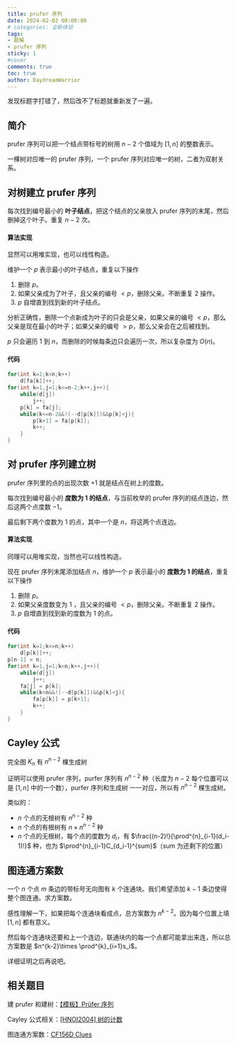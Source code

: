```yaml
---
title: prufer 序列
date: 2024-02-02 00:00:00
# categories: 全新体验
tags:
- 题解
- prufer 序列
sticky: 1
#cover
comments: true
toc: true
author: DaydreamWarrior
---
```


发现标题字打错了，然后改不了标题就重新发了一遍。

## 简介

prufer 序列可以把一个结点带标号的树用 $n-2$ 个值域为 $[1,n]$ 的整数表示。

一棵树对应唯一的 prufer 序列，一个 prufer 序列对应唯一的树，二者为双射关系。

## 对树建立 prufer 序列

每次找到编号最小的 __叶子结点__，把这个结点的父亲放入 prufer 序列的末尾，然后删掉这个叶子。重复 $n-2$ 次。

#### 算法实现

显然可以用堆实现，也可以线性构造。

维护一个 $p$ 表示最小的叶子结点，重复以下操作
1. 删除 $p$。
2. 如果父亲成为了叶子，且父亲的编号 $<p$，删除父亲。不断重复 2 操作。
3. $p$ 自增直到找到新的叶子结点。

分析正确性，删除一个点新成为叶子的只会是父亲，如果父亲的编号 $<p$，那么父亲是现在最小的叶子；如果父亲的编号 $>p$，那么父亲会在之后被找到。

$p$ 只会遍历 $1$ 到 $n$，而删除的时候每条边只会遍历一次，所以复杂度为 $O(n)$。

#### 代码
```cpp
for(int k=1;k<n;k++)
    d[fa[k]]++;
for(int k=1,j=1;k<=n-2;k++,j++){
    while(d[j])
        j++;
    p[k] = fa[j];
    while(k<=n-2&&!(--d[p[k]])&&p[k]<j){
        p[k+1] = fa[p[k]];
        k++;
    }
}
```

## 对 prufer 序列建立树

prufer 序列里的点的出现次数 $+1$ 就是结点在树上的度数。

每次找到编号最小的 __度数为 $1$ 的结点__，与当前枚举的 prufer 序列的结点连边，然后这两个点度数 $-1$。

最后剩下两个度数为 $1$ 的点，其中一个是 $n$，将这两个点连边。

#### 算法实现

同理可以用堆实现，当然也可以线性构造。

现在 prufer 序列末尾添加结点  $n$，维护一个 $p$ 表示最小的 __度数为 $1$ 的结点__，重复以下操作
1. 删除 $p$。
2. 如果父亲度数变为 $1$ ，且父亲的编号 $<p$，删除父亲。不断重复 2 操作。
3. $p$ 自增直到找到新的度数为 $1$ 的点。

#### 代码
```cpp
for(int k=1;k<=n;k++)
    d[p[k]]++;
p[n-1] = n;
for(int k=1,j=1;k<n;k++,j++){
    while(d[j])
        j++;
    fa[j] = p[k];
    while(k<n&&!(--d[p[k]])&&p[k]<j){
        fa[p[k]] = p[k+1];
        k++;
    }
}
```

## Cayley 公式

完全图 $K_n$ 有 $n^{n-2}$ 棵生成树

证明可以使用 prufer 序列，purfer 序列有 $n^{n-2}$ 种（长度为 $n-2$ 每个位置可以是 $[1,n]$ 中的一个数），purfer 序列和生成树
一一对应，所以有 $n^{n-2}$ 棵生成树。

类似的：
- $n$ 个点的无根树有 $n^{n-2}$ 种
- $n$ 个点的有根树有 $n \times n^{n-2}$ 种
- $n$ 个点的无根树，每个点的度数为 $d_i$，有 $\frac{(n-2)!}{\prod^{n}_{i-1}(d_i-1)!}$ 种，也为 $\prod^{n}_{i-1}C_{d_i-1}^{sum}$（sum 为还剩下的位置）

## 图连通方案数

一个 $n$ 个点 $m$ 条边的带标号无向图有 $k$ 个连通块。我们希望添加 $k-1$ 条边使得整个图连通。求方案数。

感性理解一下，如果把每个连通块看成点，总方案数为 $n^{k-2}$。因为每个位置上填 $[1,n]$ 都有意义。

然后每个连通块还要和上一个连边，联通块内的每一个点都可能拿出来连，所以总方案数是 $n^{k-2}\times \prod^{k}_{i=1}s_i$。

详细证明之后再说吧。

## 相关题目

建 prufer 和建树：[【模板】Prüfer 序列](https://www.luogu.com.cn/problem/P6086)

Cayley 公式相关：[[HNOI2004] 树的计数](https://www.luogu.com.cn/problem/P2290)

图连通方案数：[CF156D Clues](https://www.luogu.com.cn/problem/CF156D)